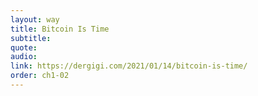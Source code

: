 ```yaml
---
layout: way
title: Bitcoin Is Time
subtitle:
quote:
audio:
link: https://dergigi.com/2021/01/14/bitcoin-is-time/
order: ch1-02
---
```

